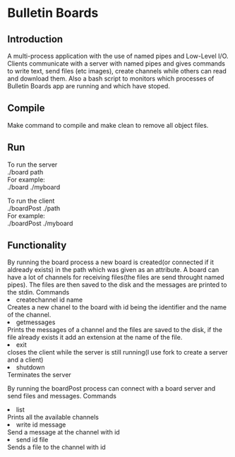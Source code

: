 <h1/>Bulletin Boards </h1>
<h2/>Introduction </h2>
A multi-process application with the use of named pipes and Low-Level I/O. Clients communicate with a server with named pipes and gives commands to write text, send files (etc images), create channels while others can read and download them. Also a bash script to monitors which processes of Bulletin Boards app are running and which have stoped. 
<h2/>Compile</h2>
 Make command to compile and make clean to remove all object files. 

<h2/>Run	</h2></h2>

To run the server </br>
./board path</br>
For example:</br>
./board ./myboard</br>

To run the client </br>
./boardPost ./path</br>
For example:</br>
./boardPost ./myboard</br>

<h2/>Functionality</h2>
By running the board process a new board is created(or connected if it aldready exists) in the path which was given as an attribute. A board can have a lot of channels for 
receiving files(the files are send throught named pipes).
The files are then saved to the disk and the messages are printed to the stdin.
Commands</br>
<lu>
<li>createchannel id name </li>
Creates a new chanel to the board with id being the identifier and the name of the channel.
<li>getmessages <id> </li>
Prints the messages of a channel and the files are saved to the disk, if the file already exists it add an extension at the name of the file.
<li>exit</li>
closes the client while the server is still running(I use fork to create a server and a client)
<li>shutdown</li>
Terminates the server
</lu>

By running the boardPost process can connect with a board server and send files and messages.
Commands</br>
<lu>
<li>list </li>
Prints all the available channels
<li>write id message </li>
Send a message at the channel with id
<li>send id file </li>
Sends a file to the channel with id 
</lu>
